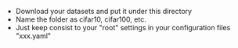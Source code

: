 - Download your datasets and put it under this directory
- Name the folder as cifar10, cifar100, etc. 
- Just keep consist to your "root" settings in your configuration files "xxx.yaml" 
